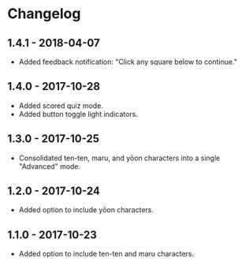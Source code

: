 # Changelog

## 1.4.1 - 2018-04-07
- Added feedback notification: "Click any square below to continue."

## 1.4.0 - 2017-10-28
- Added scored quiz mode.
- Added button toggle light indicators.

## 1.3.0 - 2017-10-25
- Consolidated ten-ten, maru, and yōon characters into a single "Advanced" mode.

## 1.2.0 - 2017-10-24
- Added option to include yōon characters.

## 1.1.0 - 2017-10-23
- Added option to include ten-ten and maru characters.
